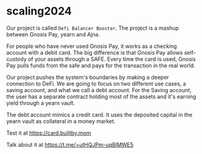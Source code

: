 # scaling2024

Our project is called `Defi Balancer Booster`.
The project is a mashup between Gnosis Pay, yearn and Ajna.

For people who have never used Gnosis Pay, it works as a checking account with a debit card.
The big difference is that Gnosis Pay allows self-custody of your assets through a SAFE.
Every time the card is used, Gnosis Pay pulls funds from the safe and pays for the transaction in the real world.


Our project pushes the system's boundaries by making a deeper connection to DeFi.
We are going to focus on two different use cases, a saving account, and what we call a debt account. 
For the Saving account, the user has a separate contract holding most of the assets and it's earning yield through a yearn vault.

The debt account mimics a credit card.
It uses the deposited capital in the yearn vault as collateral in a money market.


Test it at https://card.builtby.mom

Talk about it at https://t.me/+utHQJPm-uqBlMWE5
